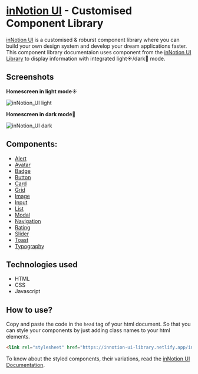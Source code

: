 # [inNotion UI](https://innotion-ui.netlify.app/) - Customised Component Library

[inNotion UI](https://innotion-ui.netlify.app/) is a customised & roburst component library where you can build your own design system and develop your dream applications faster. This component library documentaion uses component from the [inNotion UI Library](https://github.com/nayyyhaa/inNotion-UI-library) to display information with integrated light☀️/dark🌙 mode.

## Screenshots

**Homescreen in light mode**☀️

![inNotion_UI light](https://dev-to-uploads.s3.amazonaws.com/uploads/articles/k8jm757qxk83fwhxh634.png)

**Homescreen in dark mode**🌙

![inNotion_UI dark](https://user-images.githubusercontent.com/46138150/152549087-f26904f9-a5a5-4bfd-b8ea-2b4b22cde62c.png)

## Components:

- [Alert](https://innotion-ui.netlify.app/docs/alert/)
- [Avatar](https://innotion-ui.netlify.app/docs/avatar/)
- [Badge](https://innotion-ui.netlify.app/docs/badge/)
- [Button](https://innotion-ui.netlify.app/docs/button/)
- [Card](https://innotion-ui.netlify.app/docs/card/)
- [Grid](https://innotion-ui.netlify.app/docs/grid/)
- [Image](https://innotion-ui.netlify.app/docs/image/)
- [Input](https://innotion-ui.netlify.app/docs/input/)
- [List](https://innotion-ui.netlify.app/docs/list/)
- [Modal](https://innotion-ui.netlify.app/docs/modal/)
- [Navigation](https://innotion-ui.netlify.app/docs/navigation/)
- [Rating](https://innotion-ui.netlify.app/docs/rating/)
- [Slider](https://innotion-ui.netlify.app/docs/slider/)
- [Toast](https://innotion-ui.netlify.app/docs/toast/)
- [Typography](https://innotion-ui.netlify.app/docs/typography/)

## Technologies used
- HTML
- CSS
- Javascript

## How to use?
Copy and paste the code in the `head` tag of your html document. So that you can style your components by just adding class names to your html elements.

```html
<link rel="stylesheet" href="https://innotion-ui-library.netlify.app/in-notion.css">
```

To know about the styled components, their variations, read the [inNotion UI Documentation](https://innotion-ui.netlify.app/).
